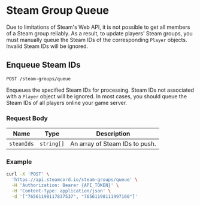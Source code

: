 # Steam Group Queue

Due to limitations of Steam's Web API, it is not possible to get all members of a Steam group
reliably. As a result, to update players' Steam groups, you must manually queue the Steam IDs of the 
corresponding `Player` objects. Invalid Steam IDs will be ignored.

## Enqueue Steam IDs

`POST /steam-groups/queue`

Enqueues the specified Steam IDs for processing. Steam IDs not associated with a `Player` object
will be ignored. In most cases, you should queue the Steam IDs of all players online your game
server.

### Request Body

| Name            | Type       | Description                    |
| --------------- | ---------- | ------------------------------ |
| `steamIds`      | `string[]` | An array of Steam IDs to push. |

### Example
```bash
curl -X 'POST' \
  'https://api.steamcord.io/steam-groups/queue' \
  -H 'Authorization: Bearer {API_TOKEN}' \
  -H 'Content-Type: application/json' \
  -d '["76561198117837537", "76561198111997160"]'
```
